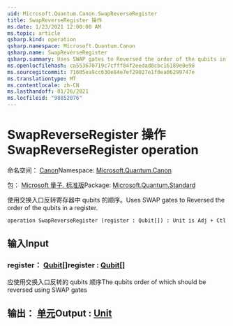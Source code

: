 ```yaml
---
uid: Microsoft.Quantum.Canon.SwapReverseRegister
title: SwapReverseRegister 操作
ms.date: 1/23/2021 12:00:00 AM
ms.topic: article
qsharp.kind: operation
qsharp.namespace: Microsoft.Quantum.Canon
qsharp.name: SwapReverseRegister
qsharp.summary: Uses SWAP gates to Reversed the order of the qubits in a register.
ms.openlocfilehash: ca553670719c7cfff84f2eedad8cbc16189e0e98
ms.sourcegitcommit: 71605ea9cc630e84e7ef29027e1f0ea06299747e
ms.translationtype: MT
ms.contentlocale: zh-CN
ms.lasthandoff: 01/26/2021
ms.locfileid: "98852076"
---
```

# <a name="swapreverseregister-operation"></a><span data-ttu-id="e178d-102">SwapReverseRegister 操作</span><span class="sxs-lookup"><span data-stu-id="e178d-102">SwapReverseRegister operation</span></span>

<span data-ttu-id="e178d-103">命名空间： [Canon](xref:Microsoft.Quantum.Canon)</span><span class="sxs-lookup"><span data-stu-id="e178d-103">Namespace: [Microsoft.Quantum.Canon](xref:Microsoft.Quantum.Canon)</span></span>

<span data-ttu-id="e178d-104">包： [Microsoft 量子. 标准版](https://nuget.org/packages/Microsoft.Quantum.Standard)</span><span class="sxs-lookup"><span data-stu-id="e178d-104">Package: [Microsoft.Quantum.Standard](https://nuget.org/packages/Microsoft.Quantum.Standard)</span></span>


<span data-ttu-id="e178d-105">使用交换入口反转寄存器中 qubits 的顺序。</span><span class="sxs-lookup"><span data-stu-id="e178d-105">Uses SWAP gates to Reversed the order of the qubits in a register.</span></span>

```qsharp
operation SwapReverseRegister (register : Qubit[]) : Unit is Adj + Ctl
```


## <a name="input"></a><span data-ttu-id="e178d-106">输入</span><span class="sxs-lookup"><span data-stu-id="e178d-106">Input</span></span>

### <a name="register--qubit"></a><span data-ttu-id="e178d-107">register： [Qubit](xref:microsoft.quantum.lang-ref.qubit)[]</span><span class="sxs-lookup"><span data-stu-id="e178d-107">register : [Qubit](xref:microsoft.quantum.lang-ref.qubit)[]</span></span>

<span data-ttu-id="e178d-108">应使用交换入口反转的 qubits 顺序</span><span class="sxs-lookup"><span data-stu-id="e178d-108">The qubits order of which should be reversed using SWAP gates</span></span>



## <a name="output--unit"></a><span data-ttu-id="e178d-109">输出： [单元](xref:microsoft.quantum.lang-ref.unit)</span><span class="sxs-lookup"><span data-stu-id="e178d-109">Output : [Unit](xref:microsoft.quantum.lang-ref.unit)</span></span>

